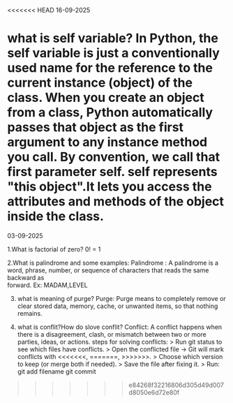 <<<<<<< HEAD
16-09-2025

what is self variable?
     In Python, the self variable is just a conventionally used name for the reference to the current instance (object) of the        class. When you create an object from a class, Python automatically passes that object as the first argument to any              instance method you call. By convention, we call that first parameter self.
     self represents "this object".It lets you access the attributes and methods of the object inside the class.
=======
03-09-2025

1.What is factorial of zero?
       0! = 1

2.What is palindrome and some examples:
           Palindrome : A palindrome is a word, phrase, number, or sequence of characters that reads the same backward as  
                          forward.
                             Ex:  MADAM,LEVEL
                             
3. what is meaning of purge?
       Purge: Purge means to completely remove or clear stored data, memory, cache, or unwanted items, so that 
              nothing remains.

4. what is conflit?How do slove conflit?
       Conflict: A conflict happens when there is a disagreement, clash, or mismatch between two or more parties, ideas, or
                  actions.
       steps for solving conflicts:
                > Run git status to see which files have conflicts.
                > Open the conflicted file → Git will mark conflicts with <<<<<<<, =======, >>>>>>>.
                > Choose which version to keep (or merge both if needed).
                > Save the file after fixing it.
                > Run:
                   git add filename
                   git commit

>>>>>>> e84268f32216806d305d49d007d8050e6d72e80f
